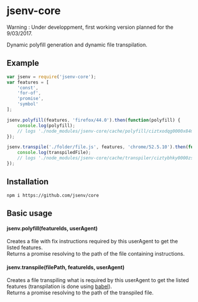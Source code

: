 # jsenv-core

Warning : Under developpment, first working version planned for the 9/03/2017.

Dynamic polyfill generation and dynamic file transpilation.

## Example

```javascript
var jsenv = require('jsenv-core');
var features = [
    'const',
    'for-of',
    'promise',
    'symbol'
];

jsenv.polyfill(features, 'firefox/44.0').then(function(polyfill) {
    console.log(polyfill);
    // logs './node_modules/jsenv-core/cache/polyfill/ciztxodqg0000x84mdrd5crjz/polyfill.js'
});

jsenv.transpile('./folder/file.js', features, 'chrome/52.5.10').then(function(transpiledFile) {
    console.log(transpiledFile);
    // logs './node_modules/jsenv-core/cache/transpiler/ciztybhky0000zs4m9ovbujoy/folder/file.js'
});
```

## Installation

```
npm i https://github.com/jsenv/core
```

## Basic usage

#### jsenv.polyfill(featureIds, userAgent)

Creates a file with fix instructions required by this userAgent to get the listed features.  
Returns a promise resolving to the path of the file containing instructions.

#### jsenv.transpile(filePath, featureIds, userAgent)

Creates a file transpiling what is required by this userAgent to get the listed features (transpilation is done using [babel](https://babeljs.io/)).  
Returns a promise resolving to the path of the transpiled file.






